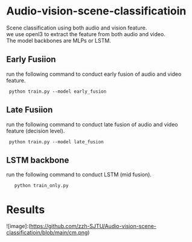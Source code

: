 # Audio-vision-scene-classificatioin
Scene classification using both audio and vision feature.  
we use openl3 to extract the feature from both audio and video.  
The model backbones are MLPs or LSTM.
## Early Fusiion
run the following command to conduct early fusion of audio and video feature.

     python train.py --model early_fusion

## Late Fusiion
run the following command to conduct late fusion of audio and video feature (decision level).

     python train.py --model late_fusion

## LSTM backbone
run the following command to conduct LSTM (mid fusion).

       python train_only.py
       
# Results
 ![image]:(https://github.com/zzh-SJTU/Audio-vision-scene-classificatioin/blob/main/cm.png)
